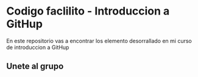 # Codigo faclilito - Introduccion a GitHup

En este repositorio vas a encontrar los elemento desorrallado en mi curso de introduccion a GitHup


## Unete al grupo

